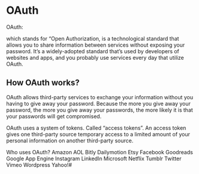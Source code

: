 # OAuth

OAuth:

which stands for “Open Authorization, is a technological standard that allows you to share information between services without exposing your password. It’s a widely-adopted standard that’s used by developers of websites and apps, and you probably use services every day that utilize OAuth.

## How OAuth works?

OAuth allows third-party services to exchange your information without you having to give away your password. Because the more you give away your password, the more you give away your passwords, the more likely it is that your passwords will get compromised.

OAuth uses a system of tokens. Called “access tokens”. An access token gives one third-party source temporary access to a limited amount of your personal information on another third-party source.

Who uses OAuth?
Amazon AOL Bitly Dailymotion Etsy Facebook Goodreads Google App Engine Instagram LinkedIn Microsoft Netflix Tumblr Twitter Vimeo Wordpress Yahoo!#
